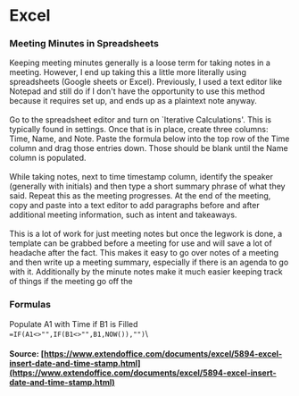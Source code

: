 # Excel

### Meeting Minutes in Spreadsheets

Keeping meeting minutes generally is a loose term for taking notes in a meeting. However, I end up taking this a little more literally using spreadsheets (Google sheets or Excel). Previously, I used a text editor like Notepad and still do if I don't have the opportunity to use this method because it requires set up, and ends up as a plaintext note anyway.\
\
Go to the spreadsheet editor and turn on \`Iterative Calculations'. This is typically found in settings. Once that is in place, create three columns: Time, Name, and Note. Paste the formula below into the top row of the Time column and drag those entries down. Those should be blank until the Name column is populated.\
\
While taking notes, next to time timestamp column, identify the speaker (generally with initials) and then type a short summary phrase of what they said. Repeat this as the meeting progresses. At the end of the meeting, copy and paste into a text editor to add paragraphs before and after additional meeting information, such as intent and takeaways.\
\
This is a lot of work for just meeting notes but once the legwork is done, a template can be grabbed before a meeting for use and will save a lot of headache after the fact. This makes it easy to go over notes of a meeting and then write up a meeting summary, especially if there is an agenda to go with it. Additionally by the minute notes make it much easier keeping track of things if the meeting go off the&#x20;

### Formulas

Populate A1 with Time if B1 is Filled\
`=IF(A1<>"",IF(B1<>"",B1,NOW()),"")`\


#### Source: [https://www.extendoffice.com/documents/excel/5894-excel-insert-date-and-time-stamp.html](https://www.extendoffice.com/documents/excel/5894-excel-insert-date-and-time-stamp.html)
